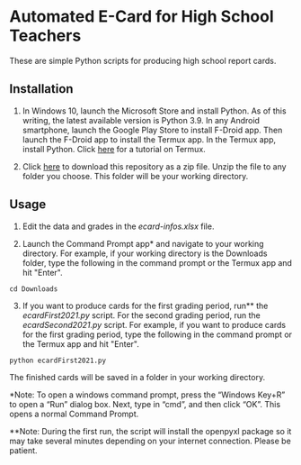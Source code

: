 # Automated E-Card for High School Teachers
These are simple Python scripts for producing high school report cards.

## Installation
1. In Windows 10, launch the Microsoft Store and install Python. As of this writing, the latest available version is Python 3.9. In any Android smartphone, launch the Google Play Store to install F-Droid app. Then launch the F-Droid app to install the Termux app. In the Termux app, install Python. Click [here](https://itrendbuzz.com/install-python-on-android-using-termux/) for a tutorial on Termux.

2. Click [here](https://github.com/cityofsmiles/Grade8Lessons/raw/assets/miscellaneous/ecard2021.zip) to download this repository as a zip file. Unzip the file to any folder you choose. This folder will be your working directory.

## Usage
1. Edit the data and grades in the *ecard-infos.xlsx* file.

2. Launch the Command Prompt app* and navigate to your working directory. For example, if your working directory is the Downloads folder, type the following in the command prompt or the Termux app and hit "Enter".
```
cd Downloads
```

3. If you want to produce cards for the first grading period, run** the *ecardFirst2021.py* script. For the second grading period, run the *ecardSecond2021.py* script. For example, if you want to produce cards for the first grading period, type the following in the command prompt or the Termux app and hit "Enter".
```
python ecardFirst2021.py
```
The finished cards will be saved in a folder in your working directory.

*Note: To open a windows command prompt, press the “Windows Key+R” to open a “Run” dialog box. Next, type in “cmd”, and then click “OK”. This opens a normal Command Prompt.

**Note: During the first run, the script will install the openpyxl package so it may take several minutes depending on your internet connection. Please be patient.
